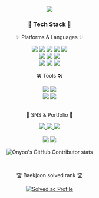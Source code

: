 <div align=center>
	<img src="https://capsule-render.vercel.app/api?type=soft&color=A5F1E9&height=200&section=header&text=On%20Yoo%20Github&fontSize=90" />	
</div>
<div align=center>
<h3> 🔨 Tech Stack 🔨 </h3>
<p>✨ Platforms & Languages ✨</p>
<div align="center">
  <img src="https://img.shields.io/badge/Python-3776AB?style=flat&logo=Python&logoColor=white" />
  <img src="https://img.shields.io/badge/Java-007396?style=flat&logo=Conda-Forge&logoColor=white" />
	<img src="https://img.shields.io/badge/HTML5-E34F26?style=flat&logo=HTML5&logoColor=white" />
	<img src="https://img.shields.io/badge/CSS3-1572B6?style=flat&logo=CSS3&logoColor=white" />
	<img src="https://img.shields.io/badge/JavaScript-F7DF1E?style=flat&logo=JavaScript&logoColor=white" />
	<br>
	<img src="https://img.shields.io/badge/Spring-6DB33F?style=flat&logo=Spring&logoColor=white" />
	
  <img src="https://img.shields.io/badge/Elasticsearch-005571?style=flat&logo=Elasticsearch&logoColor=white" />
	<img src="https://img.shields.io/badge/Docker-2496ED?style=flat&logo=Docker&logoColor=white" />
	<br>
	<img src="https://img.shields.io/badge/MySQL-4479A1?style=flat&logo=MySQL&logoColor=white" />
	<img src="https://img.shields.io/badge/MariaDB-003545?style=flat&logo=MariaDB&logoColor=white" />
	<img src="https://img.shields.io/badge/Linux-FCC624?style=flat&logo=Linux&logoColor=white" />
 
</div>
 <div align=center>
	<p>🛠 Tools 🛠</p>
</div>
<div align=center>
	<img src="https://img.shields.io/badge/IntelliJ IDEA%20IDE-000000?style=flat&logo=EclipseIDE&logoColor=white" />
	<img src="https://img.shields.io/badge/Visual%20Studio%20Code-007ACC?style=flat&logo=VisualStudioCode&logoColor=white" />
	<br>
	<img src="https://img.shields.io/badge/AWS-232F3E?style=flat&logo=AmazonAWS&logoColor=white" />
	<img src="https://img.shields.io/badge/GitHub-181717?style=flat&logo=GitHub&logoColor=white" />
</div>
<br>
  
<div align=center>
	<p>🎨 SNS & Portfolio 🎨</p>
</div>
<div align=center>
	<a href="https://onyoo.notion.site/Onyoo-s-Portfolio-05ec09e08d184c09aea1b0c140839117">
		<img src="https://img.shields.io/badge/Portfolio-FF3633?style=flat&logo=Micro.blog&logoColor=white" />
	</a>
	<a href="https://velog.io/@dhsdb02">
		<img src="https://img.shields.io/badge/Blog-FF9800?style=flat&logo=Blogger&logoColor=white" />
	</a>
	<a href="onyoo972@gmail.com">
		<img src="https://img.shields.io/badge/Mail-30B980?style=flat&logo=Gmail&logoColor=white" />
	</a>
	<br>
</div>
<div align=center>
	<br>
<img src="https://github-readme-stats.vercel.app/api/top-langs/?username=tlsdhsdb&layout=compact">
<img src="https://github-readme-stats.vercel.app/api?username=tlsdhsdb&show_icons=true">

![Onyoo's GitHub Contributor stats](https://github-contributor-stats.vercel.app/api?username=tlsdhsdb)

<br>
<p>🏆 Baekjoon solved rank 🏆</p>
	
[![Solved.ac Profile](http://mazassumnida.wtf/api/v2/generate_badge?boj=tlsdhsdb)](https://solved.ac/tlsdhsdb)
</div> 
 



